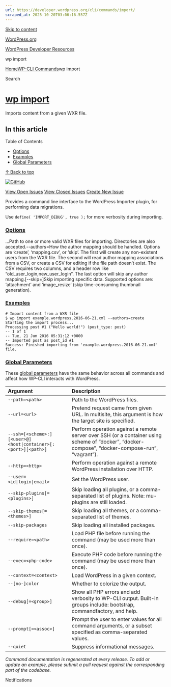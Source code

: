 ```yaml
---
url: https://developer.wordpress.org/cli/commands/import/
scraped_at: 2025-10-20T03:06:16.557Z
---
```


[Skip to content](https://developer.wordpress.org/cli/commands/import/#wp--skip-link--target)

[WordPress.org](https://wordpress.org/)

[WordPress Developer Resources](https://developer.wordpress.org/)

wp import


[Home](https://developer.wordpress.org/)[WP-CLI Commands](https://developer.wordpress.org/cli/commands/)wp import

Search

# [wp import](https://developer.wordpress.org/cli/commands/import/)

Imports content from a given WXR file.

## In this article

Table of Contents

- [Options](https://developer.wordpress.org/cli/commands/import/#options)
- [Examples](https://developer.wordpress.org/cli/commands/import/#examples)
- [Global Parameters](https://developer.wordpress.org/cli/commands/import/#global-parameters)

[↑ Back to top](https://developer.wordpress.org/cli/commands/import/#wp--skip-link--target)

[![GitHub](https://make.wordpress.org/cli/wp-content/plugins/wporg-cli/assets/images/github-mark.svg)](https://github.com/wp-cli/import-command)

[View Open Issues](https://github.com/login?return_to=%2Fissues%3Fq%3Dlabel%3Acommand%3Aimport+sort%3Aupdated-desc+org%3Awp-cli+is%3Aopen) [View Closed Issues](https://github.com/login?return_to=%2Fissues%3Fq%3Dlabel%3Acommand%3Aimport+sort%3Aupdated-desc+org%3Awp-cli+is%3Aclosed) [Create New Issue](https://github.com/wp-cli/import-command/issues/new)

Provides a command line interface to the WordPress Importer plugin, for performing data migrations.

Use `define( 'IMPORT_DEBUG', true );` for more verbosity during importing.

### [Options](https://developer.wordpress.org/cli/commands/import/\#options)

<file>…Path to one or more valid WXR files for importing. Directories are also accepted.--authors=<authors>How the author mapping should be handled. Options are ‘create’, ‘mapping.csv’, or ‘skip’. The first will create any non-existent users from the WXR file. The second will read author mapping associations from a CSV, or create a CSV for editing if the file path doesn’t exist. The CSV requires two columns, and a header row like “old\_user\_login,new\_user\_login”. The last option will skip any author mapping.\[--skip=<data-type>\]Skip importing specific data. Supported options are: ‘attachment’ and ‘image\_resize’ (skip time-consuming thumbnail generation).

### [Examples](https://developer.wordpress.org/cli/commands/import/\#examples)

```
# Import content from a WXR file
$ wp import example.wordpress.2016-06-21.xml --authors=create
Starting the import process...
Processing post #1 ("Hello world!") (post_type: post)
-- 1 of 1
-- Tue, 21 Jun 2016 05:31:12 +0000
-- Imported post as post_id #1
Success: Finished importing from 'example.wordpress.2016-06-21.xml' file.

```

### [Global Parameters](https://developer.wordpress.org/cli/commands/import/\#global-parameters)

These [global parameters](https://make.wordpress.org/cli/handbook/config/) have the same behavior across all commands and affect how WP-CLI interacts with WordPress.

| **Argument** | **Description** |
| :-- | :-- |
| `--path=<path>` | Path to the WordPress files. |
| `--url=<url>` | Pretend request came from given URL. In multisite, this argument is how the target site is specified. |
| `--ssh=[<scheme>:][<user>@]<host\|container>[:<port>][<path>]` | Perform operation against a remote server over SSH (or a container using scheme of “docker”, “docker-compose”, “docker-compose-run”, “vagrant”). |
| `--http=<http>` | Perform operation against a remote WordPress installation over HTTP. |
| `--user=<id\|login\|email>` | Set the WordPress user. |
| `--skip-plugins[=<plugins>]` | Skip loading all plugins, or a comma-separated list of plugins. Note: mu-plugins are still loaded. |
| `--skip-themes[=<themes>]` | Skip loading all themes, or a comma-separated list of themes. |
| `--skip-packages` | Skip loading all installed packages. |
| `--require=<path>` | Load PHP file before running the command (may be used more than once). |
| `--exec=<php-code>` | Execute PHP code before running the command (may be used more than once). |
| `--context=<context>` | Load WordPress in a given context. |
| `--[no-]color` | Whether to colorize the output. |
| `--debug[=<group>]` | Show all PHP errors and add verbosity to WP-CLI output. Built-in groups include: bootstrap, commandfactory, and help. |
| `--prompt[=<assoc>]` | Prompt the user to enter values for all command arguments, or a subset specified as comma-separated values. |
| `--quiet` | Suppress informational messages. |

_Command documentation is regenerated at every release. To add or update an example, please submit a pull request against the corresponding part of the codebase._

Notifications